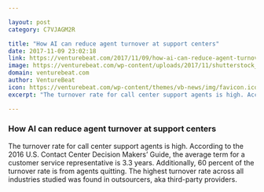 ```yaml
---

layout: post
category: C7VJAGM2R

title: "How AI can reduce agent turnover at support centers"
date: 2017-11-09 23:02:18
link: https://venturebeat.com/2017/11/09/how-ai-can-reduce-agent-turnover-at-support-centers/
image: https://venturebeat.com/wp-content/uploads/2017/11/shutterstock_344231354-e1510203344435.jpg?fit=780%2C520&strip=all
domain: venturebeat.com
author: VentureBeat
icon: https://venturebeat.com/wp-content/themes/vb-news/img/favicon.ico
excerpt: "The turnover rate for call center support agents is high. According to the 2016 U.S. Contact Center Decision Makers’ Guide, the average term for a customer service representative is 3.3 years. Additionally, 60 percent of the turnover rate is from agents quitting. The highest turnover rate across all industries studied was found in outsourcers, aka third-party providers."

---
```


### How AI can reduce agent turnover at support centers

The turnover rate for call center support agents is high. According to the 2016 U.S. Contact Center Decision Makers’ Guide, the average term for a customer service representative is 3.3 years. Additionally, 60 percent of the turnover rate is from agents quitting. The highest turnover rate across all industries studied was found in outsourcers, aka third-party providers.